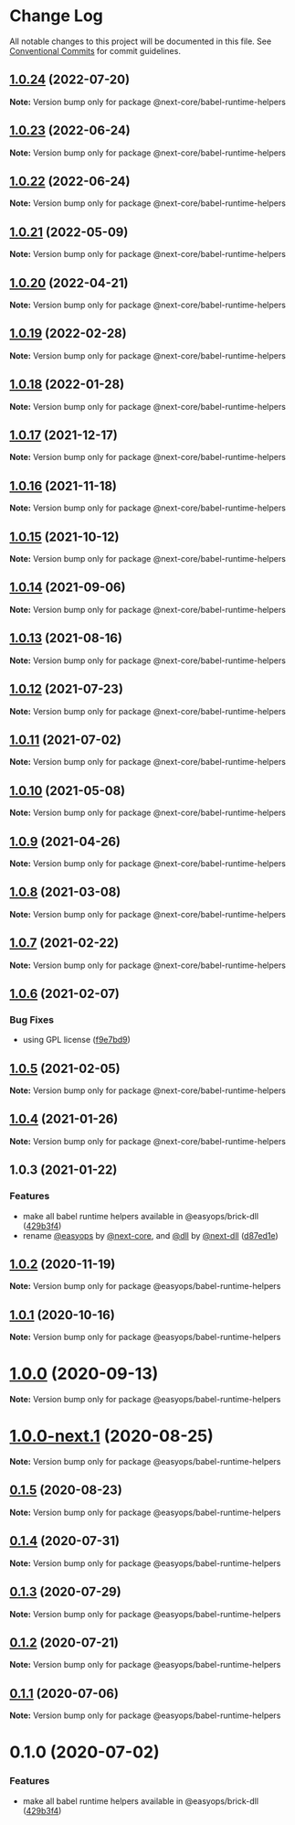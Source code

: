 # Change Log

All notable changes to this project will be documented in this file.
See [Conventional Commits](https://conventionalcommits.org) for commit guidelines.

## [1.0.24](https://github.com/easyops-cn/next-core/compare/@next-core/babel-runtime-helpers@1.0.23...@next-core/babel-runtime-helpers@1.0.24) (2022-07-20)

**Note:** Version bump only for package @next-core/babel-runtime-helpers





## [1.0.23](https://github.com/easyops-cn/next-core/compare/@next-core/babel-runtime-helpers@1.0.22...@next-core/babel-runtime-helpers@1.0.23) (2022-06-24)

**Note:** Version bump only for package @next-core/babel-runtime-helpers

## [1.0.22](https://github.com/easyops-cn/next-core/compare/@next-core/babel-runtime-helpers@1.0.21...@next-core/babel-runtime-helpers@1.0.22) (2022-06-24)

**Note:** Version bump only for package @next-core/babel-runtime-helpers

## [1.0.21](https://github.com/easyops-cn/next-core/compare/@next-core/babel-runtime-helpers@1.0.20...@next-core/babel-runtime-helpers@1.0.21) (2022-05-09)

**Note:** Version bump only for package @next-core/babel-runtime-helpers

## [1.0.20](https://github.com/easyops-cn/next-core/compare/@next-core/babel-runtime-helpers@1.0.19...@next-core/babel-runtime-helpers@1.0.20) (2022-04-21)

**Note:** Version bump only for package @next-core/babel-runtime-helpers

## [1.0.19](https://github.com/easyops-cn/next-core/compare/@next-core/babel-runtime-helpers@1.0.18...@next-core/babel-runtime-helpers@1.0.19) (2022-02-28)

**Note:** Version bump only for package @next-core/babel-runtime-helpers

## [1.0.18](https://github.com/easyops-cn/next-core/compare/@next-core/babel-runtime-helpers@1.0.17...@next-core/babel-runtime-helpers@1.0.18) (2022-01-28)

**Note:** Version bump only for package @next-core/babel-runtime-helpers

## [1.0.17](https://github.com/easyops-cn/next-core/compare/@next-core/babel-runtime-helpers@1.0.16...@next-core/babel-runtime-helpers@1.0.17) (2021-12-17)

**Note:** Version bump only for package @next-core/babel-runtime-helpers

## [1.0.16](https://github.com/easyops-cn/next-core/compare/@next-core/babel-runtime-helpers@1.0.15...@next-core/babel-runtime-helpers@1.0.16) (2021-11-18)

**Note:** Version bump only for package @next-core/babel-runtime-helpers

## [1.0.15](https://github.com/easyops-cn/next-core/compare/@next-core/babel-runtime-helpers@1.0.14...@next-core/babel-runtime-helpers@1.0.15) (2021-10-12)

**Note:** Version bump only for package @next-core/babel-runtime-helpers

## [1.0.14](https://github.com/easyops-cn/next-core/compare/@next-core/babel-runtime-helpers@1.0.13...@next-core/babel-runtime-helpers@1.0.14) (2021-09-06)

**Note:** Version bump only for package @next-core/babel-runtime-helpers

## [1.0.13](https://github.com/easyops-cn/next-core/compare/@next-core/babel-runtime-helpers@1.0.12...@next-core/babel-runtime-helpers@1.0.13) (2021-08-16)

**Note:** Version bump only for package @next-core/babel-runtime-helpers

## [1.0.12](https://github.com/easyops-cn/next-core/compare/@next-core/babel-runtime-helpers@1.0.11...@next-core/babel-runtime-helpers@1.0.12) (2021-07-23)

**Note:** Version bump only for package @next-core/babel-runtime-helpers

## [1.0.11](https://github.com/easyops-cn/next-core/compare/@next-core/babel-runtime-helpers@1.0.10...@next-core/babel-runtime-helpers@1.0.11) (2021-07-02)

**Note:** Version bump only for package @next-core/babel-runtime-helpers

## [1.0.10](https://github.com/easyops-cn/next-core/compare/@next-core/babel-runtime-helpers@1.0.9...@next-core/babel-runtime-helpers@1.0.10) (2021-05-08)

**Note:** Version bump only for package @next-core/babel-runtime-helpers

## [1.0.9](https://github.com/easyops-cn/next-core/compare/@next-core/babel-runtime-helpers@1.0.8...@next-core/babel-runtime-helpers@1.0.9) (2021-04-26)

**Note:** Version bump only for package @next-core/babel-runtime-helpers

## [1.0.8](https://github.com/easyops-cn/next-core/compare/@next-core/babel-runtime-helpers@1.0.7...@next-core/babel-runtime-helpers@1.0.8) (2021-03-08)

**Note:** Version bump only for package @next-core/babel-runtime-helpers

## [1.0.7](https://github.com/easyops-cn/next-core/compare/@next-core/babel-runtime-helpers@1.0.6...@next-core/babel-runtime-helpers@1.0.7) (2021-02-22)

**Note:** Version bump only for package @next-core/babel-runtime-helpers

## [1.0.6](https://github.com/easyops-cn/next-core/compare/@next-core/babel-runtime-helpers@1.0.5...@next-core/babel-runtime-helpers@1.0.6) (2021-02-07)

### Bug Fixes

- using GPL license ([f9e7bd9](https://github.com/easyops-cn/next-core/commit/f9e7bd9))

## [1.0.5](https://github.com/easyops-cn/next-core/compare/@next-core/babel-runtime-helpers@1.0.4...@next-core/babel-runtime-helpers@1.0.5) (2021-02-05)

**Note:** Version bump only for package @next-core/babel-runtime-helpers

## [1.0.4](https://github.com/easyops-cn/next-core/compare/@next-core/babel-runtime-helpers@1.0.3...@next-core/babel-runtime-helpers@1.0.4) (2021-01-26)

**Note:** Version bump only for package @next-core/babel-runtime-helpers

## 1.0.3 (2021-01-22)

### Features

- make all babel runtime helpers available in @easyops/brick-dll ([429b3f4](https://github.com/easyops-cn/next-core/commit/429b3f4))
- rename [@easyops](https://github.com/easyops) by [@next-core](https://github.com/next-core), and [@dll](https://github.com/dll) by [@next-dll](https://github.com/next-dll) ([d87ed1e](https://github.com/easyops-cn/next-core/commit/d87ed1e))

## [1.0.2](https://git.easyops.local/anyclouds/next-core/compare/@easyops/babel-runtime-helpers@1.0.1...@easyops/babel-runtime-helpers@1.0.2) (2020-11-19)

**Note:** Version bump only for package @easyops/babel-runtime-helpers

## [1.0.1](https://git.easyops.local/anyclouds/next-core/compare/@easyops/babel-runtime-helpers@1.0.0...@easyops/babel-runtime-helpers@1.0.1) (2020-10-16)

**Note:** Version bump only for package @easyops/babel-runtime-helpers

# [1.0.0](https://git.easyops.local/anyclouds/next-core/compare/@easyops/babel-runtime-helpers@1.0.0-next.1...@easyops/babel-runtime-helpers@1.0.0) (2020-09-13)

**Note:** Version bump only for package @easyops/babel-runtime-helpers

# [1.0.0-next.1](https://git.easyops.local/anyclouds/next-core/compare/@easyops/babel-runtime-helpers@0.1.5...@easyops/babel-runtime-helpers@1.0.0-next.1) (2020-08-25)

**Note:** Version bump only for package @easyops/babel-runtime-helpers

## [0.1.5](https://git.easyops.local/anyclouds/next-core/compare/@easyops/babel-runtime-helpers@0.1.4...@easyops/babel-runtime-helpers@0.1.5) (2020-08-23)

**Note:** Version bump only for package @easyops/babel-runtime-helpers

## [0.1.4](https://git.easyops.local/anyclouds/next-core/compare/@easyops/babel-runtime-helpers@0.1.3...@easyops/babel-runtime-helpers@0.1.4) (2020-07-31)

**Note:** Version bump only for package @easyops/babel-runtime-helpers

## [0.1.3](https://git.easyops.local/anyclouds/next-core/compare/@easyops/babel-runtime-helpers@0.1.2...@easyops/babel-runtime-helpers@0.1.3) (2020-07-29)

**Note:** Version bump only for package @easyops/babel-runtime-helpers

## [0.1.2](https://git.easyops.local/anyclouds/next-core/compare/@easyops/babel-runtime-helpers@0.1.1...@easyops/babel-runtime-helpers@0.1.2) (2020-07-21)

**Note:** Version bump only for package @easyops/babel-runtime-helpers

## [0.1.1](https://git.easyops.local/anyclouds/next-core/compare/@easyops/babel-runtime-helpers@0.1.0...@easyops/babel-runtime-helpers@0.1.1) (2020-07-06)

**Note:** Version bump only for package @easyops/babel-runtime-helpers

# 0.1.0 (2020-07-02)

### Features

- make all babel runtime helpers available in @easyops/brick-dll ([429b3f4](https://git.easyops.local/anyclouds/next-core/commits/429b3f4))
